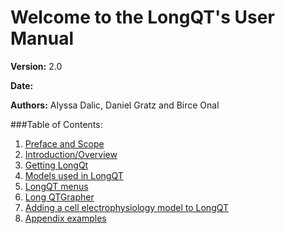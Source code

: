 # Welcome to the LongQT's User Manual
**Version:** 2.0

**Date:**

**Authors:** Alyssa Dalic, Daniel Gratz and Birce Onal

###Table of Contents:
1. [Preface and Scope](./PrefaceandScope)
2. [Introduction/Overview](./Introduction)
3. [Getting LongQt](./Getting)
4. [Models used in LongQT](./Models)
5. [LongQT menus](./LongQTMenus)
6. [Long QTGrapher](./LongQTGrapher)
7. [Adding a cell electrophysiology model to LongQT](./AddingModels)
8. [Appendix examples](./appendix)

